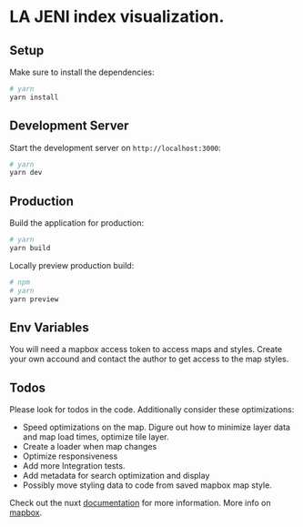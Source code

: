 # LA JENI index visualization.

## Setup

Make sure to install the dependencies:

```bash
# yarn
yarn install
```

## Development Server

Start the development server on `http://localhost:3000`:

```bash
# yarn
yarn dev
```

## Production

Build the application for production:

```bash
# yarn
yarn build
```

Locally preview production build:

```bash
# npm
# yarn
yarn preview
```

## Env Variables

You will need a mapbox access token to access maps and styles. Create your own accound and contact the author to get access to the map styles.

## Todos

Please look for todos in the code. Additionally consider these optimizations:

- Speed optimizations on the map. Digure out how to minimize layer data and map load times, optimize tile layer.
- Create a loader when map changes
- Optimize responsiveness
- Add more Integration tests. 
- Add metadata for search optimization and display
- Possibly move styling data to code from saved mapbox map style.

Check out the nuxt [documentation](https://nuxt.com/docs/) for more information.
More info on [mapbox](https://docs.mapbox.com/).
